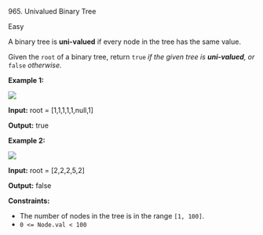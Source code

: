 965\. Univalued Binary Tree

Easy

A binary tree is **uni-valued** if every node in the tree has the same value.

Given the `root` of a binary tree, return `true` _if the given tree is **uni-valued**, or_ `false` _otherwise._

**Example 1:**

![](https://leetcode-in-java.github.io/src/main/java/g0901_1000/s0965_univalued_binary_tree/unival_bst_1.png)

**Input:** root = [1,1,1,1,1,null,1]

**Output:** true

**Example 2:**

![](https://leetcode-in-java.github.io/src/main/java/g0901_1000/s0965_univalued_binary_tree/unival_bst_2.png)

**Input:** root = [2,2,2,5,2]

**Output:** false

**Constraints:**

*   The number of nodes in the tree is in the range `[1, 100]`.
*   `0 <= Node.val < 100`